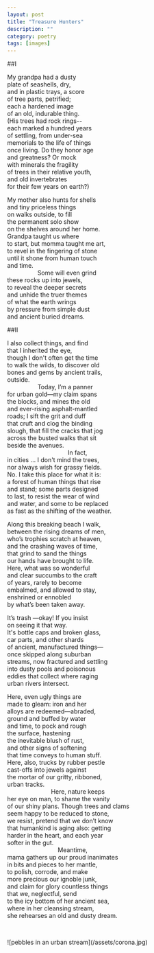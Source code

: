 ```yaml
---
layout: post
title: "Treasure Hunters"
description: ""
category: poetry
tags: [images]
---
```



##I

My grandpa had a dusty  
plate of seashells, dry,  
and in plastic trays, a score  
of tree parts, petrified;  
each a hardened image  
of an old, indurable thing.  
(His trees had rock rings--  
each marked a hundred years  
of settling, from under-sea  
memorials to the life of things  
once living. Do they honor age  
and greatness? Or mock  
with minerals the fragility  
of trees in their relative youth,  
and old invertebrates  
for their few years on earth?)  

My mother also hunts for shells  
and tiny priceless things  
on walks outside, to fill  
the permanent solo show  
on the shelves around her home.  
Grandpa taught us where  
to start, but momma taught me art,  
to revel in the fingering of stone  
until it shone from human touch  
and time.  
&nbsp; &nbsp; &nbsp; &nbsp; &nbsp; &nbsp; &nbsp; &nbsp; &nbsp; Some will even grind  
these rocks up into jewels,  
to reveal the deeper secrets  
and unhide the truer themes  
of what the earth wrings  
by pressure from simple dust  
and ancient buried dreams.  


##II

I also collect things, and find  
that I inherited the eye,  
though I don't often get the time  
to walk the wilds, to discover old  
bones and gems by ancient trails,  
outside.  
&nbsp; &nbsp; &nbsp; &nbsp; &nbsp; &nbsp; &nbsp; &nbsp; &nbsp; Today, I’m a panner  
for urban gold—my claim spans  
the blocks, and mines the old  
and ever-rising asphalt-mantled  
roads; I sift the grit and duff  
that cruft and clog the binding  
slough, that fill the cracks that jog  
across the busted walks that sit  
beside the avenues.  
&nbsp; &nbsp; &nbsp; &nbsp; &nbsp; &nbsp; &nbsp; &nbsp; &nbsp; &nbsp; &nbsp; &nbsp; &nbsp; &nbsp; &nbsp; &nbsp; &nbsp; &nbsp; In fact,  
in cities … I don't mind the trees,  
nor always wish for grassy fields.  
No. I take this place for what it is:  
a forest of human things that rise  
and stand; some parts designed  
to last, to resist the wear of wind  
and water, and some to be replaced  
as fast as the shifting of the weather.  
 
Along this breaking beach I walk,  
between the rising dreams of men,  
who’s trophies scratch at heaven,  
and the crashing waves of time,  
that grind to sand the things  
our hands have brought to life.  
Here, what was so wonderful  
and clear succumbs to the craft  
of years, rarely to become  
embalmed, and allowed to stay,  
enshrined or ennobled  
by what’s been taken away.  

It’s trash —okay! If you insist  
on seeing it that way.  
It's bottle caps and broken glass,  
car parts, and other shards  
of ancient, manufactured things—  
once skipped along suburban  
streams, now fractured and settling  
into dusty pools and poisonous  
eddies that collect where raging  
urban rivers intersect.  

Here, even ugly things are  
made to gleam: iron and her  
alloys are redeemed—abraded,  
ground and buffed by water  
and time, to pock and rough  
the surface, hastening  
the inevitable blush of rust,  
and other signs of softening  
that time conveys to human stuff.  
Here, also, trucks by rubber pestle  
cast-offs into jewels against  
the mortar of our gritty, ribboned,  
urban tracks.  
&nbsp; &nbsp; &nbsp; &nbsp; &nbsp; &nbsp; &nbsp; &nbsp; &nbsp; &nbsp; &nbsp; &nbsp; &nbsp; Here, nature keeps  
her eye on man, to shame the vanity  
of our shiny plans. Though trees and clams  
seem happy to be reduced to stone,  
we resist, pretend that we don’t know  
that humankind is aging also: getting  
harder in the heart, and each year  
softer in the gut.  
&nbsp; &nbsp; &nbsp; &nbsp; &nbsp; &nbsp; &nbsp; &nbsp; &nbsp; &nbsp; &nbsp; &nbsp; &nbsp; &nbsp; &nbsp; Meantime,  
mama gathers up our proud inanimates  
in bits and pieces to her mantle,  
to polish, corrode, and make  
more precious our ignoble junk,  
and claim for glory countless things  
that we, neglectful, send  
to the icy bottom of her ancient sea,  
where in her cleansing stream,  
she rehearses an old and dusty dream.  
<p>&nbsp;</p>
![pebbles in an urban stream](/assets/corona.jpg)
